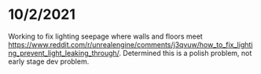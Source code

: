 # 10/2/2021
Working to fix lighting seepage where walls and floors meet https://www.reddit.com/r/unrealengine/comments/j3qvuw/how_to_fix_lighting_prevent_light_leaking_through/. Determined this is a polish problem, not early stage dev problem.

